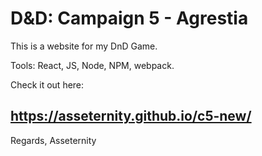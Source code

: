# D&D: Campaign 5 - Agrestia

This is a website for my DnD Game.

Tools: React, JS, Node, NPM, webpack.

Check it out here:

## https://asseternity.github.io/c5-new/

Regards,
Asseternity
